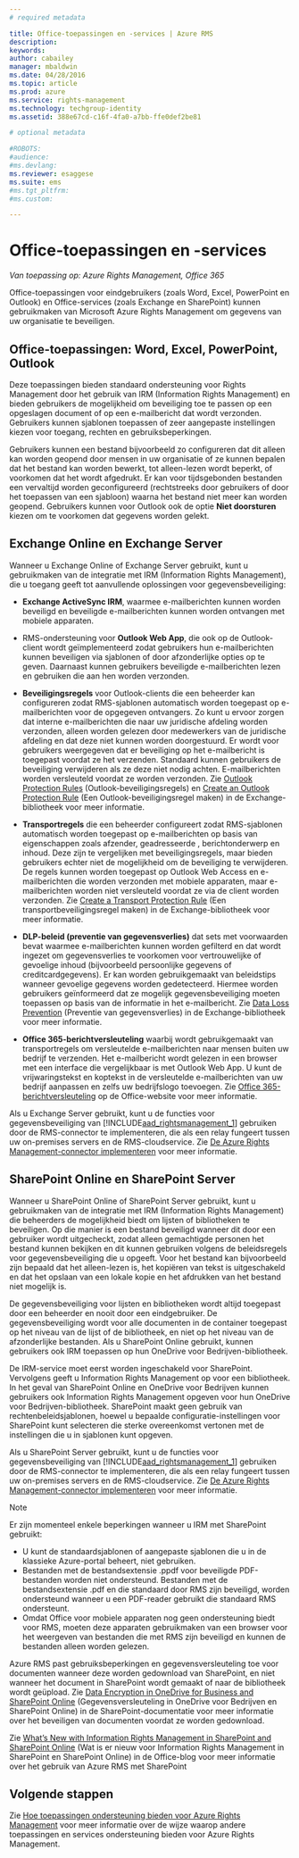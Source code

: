 ```yaml
---
# required metadata

title: Office-toepassingen en -services | Azure RMS
description:
keywords:
author: cabailey
manager: mbaldwin
ms.date: 04/28/2016
ms.topic: article
ms.prod: azure
ms.service: rights-management
ms.technology: techgroup-identity
ms.assetid: 388e67cd-c16f-4fa0-a7bb-ffe0def2be81

# optional metadata

#ROBOTS:
#audience:
#ms.devlang:
ms.reviewer: esaggese
ms.suite: ems
#ms.tgt_pltfrm:
#ms.custom:

---
```



# Office-toepassingen en -services

*Van toepassing op: Azure Rights Management, Office 365*

Office-toepassingen voor eindgebruikers (zoals Word, Excel, PowerPoint en Outlook) en Office-services (zoals Exchange en SharePoint) kunnen gebruikmaken van Microsoft Azure Rights Management om gegevens van uw organisatie te beveiligen.

## Office-toepassingen: Word, Excel, PowerPoint, Outlook
Deze toepassingen bieden standaard ondersteuning voor Rights Management door het gebruik van IRM (Information Rights Management) en bieden gebruikers de mogelijkheid om beveiliging toe te passen op een opgeslagen document of op een e-mailbericht dat wordt verzonden. Gebruikers kunnen sjablonen toepassen of zeer aangepaste instellingen kiezen voor toegang, rechten en gebruiksbeperkingen. 

Gebruikers kunnen een bestand bijvoorbeeld zo configureren dat dit alleen kan worden geopend door mensen in uw organisatie of ze kunnen bepalen dat het bestand kan worden bewerkt, tot alleen-lezen wordt beperkt, of voorkomen dat het wordt afgedrukt. Er kan voor tijdsgebonden bestanden een vervaltijd worden geconfigureerd (rechtstreeks door gebruikers of door het toepassen van een sjabloon) waarna het bestand niet meer kan worden geopend. Gebruikers kunnen voor Outlook ook de optie **Niet doorsturen** kiezen om te voorkomen dat gegevens worden gelekt.

## Exchange Online en Exchange Server
Wanneer u Exchange Online of Exchange Server gebruikt, kunt u gebruikmaken van de integratie met IRM (Information Rights Management), die u toegang geeft tot aanvullende oplossingen voor gegevensbeveiliging:

-   **Exchange ActiveSync IRM**, waarmee e-mailberichten kunnen worden beveiligd en beveiligde e-mailberichten kunnen worden ontvangen met mobiele apparaten.

-   RMS-ondersteuning voor **Outlook Web App**, die ook op de Outlook-client wordt geïmplementeerd zodat gebruikers hun e-mailberichten kunnen beveiligen via sjablonen of door afzonderlijke opties op te geven. Daarnaast kunnen gebruikers beveiligde e-mailberichten lezen en gebruiken die aan hen worden verzonden.

-   **Beveiligingsregels** voor Outlook-clients die een beheerder kan configureren zodat RMS-sjablonen automatisch worden toegepast op e-mailberichten voor de opgegeven ontvangers. Zo kunt u ervoor zorgen dat interne e-mailberichten die naar uw juridische afdeling worden verzonden, alleen worden gelezen door medewerkers van de juridische afdeling en dat deze niet kunnen worden doorgestuurd. Er wordt voor gebruikers weergegeven dat er beveiliging op het e-mailbericht is toegepast voordat ze het verzenden. Standaard kunnen gebruikers de beveiliging verwijderen als ze deze niet nodig achten. E-mailberichten worden versleuteld voordat ze worden verzonden. Zie [Outlook Protection Rules](https://technet.microsoft.com/library/dd638178%28v=exchg.150%29.aspx) (Outlook-beveiligingsregels) en [Create an Outlook Protection Rule](https://technet.microsoft.com/library/dd638196%28v=exchg.150%29.aspx) (Een Outlook-beveiligingsregel maken) in de Exchange-bibliotheek voor meer informatie.

-   **Transportregels** die een beheerder configureert zodat RMS-sjablonen automatisch worden toegepast op e-mailberichten op basis van eigenschappen zoals afzender, geadresseerde , berichtonderwerp en inhoud. Deze zijn te vergelijken met beveiligingsregels, maar bieden gebruikers echter niet de mogelijkheid om de beveiliging te verwijderen. De regels kunnen worden toegepast op Outlook Web Access en e-mailberichten die worden verzonden met mobiele apparaten, maar e-mailberichten worden niet versleuteld voordat ze via de client worden verzonden. Zie [Create a Transport Protection Rule](https://technet.microsoft.com/library/dd302432.aspx) (Een transportbeveiligingsregel maken) in de Exchange-bibliotheek voor meer informatie.

-   **DLP-beleid (preventie van gegevensverlies)** dat sets met voorwaarden bevat waarmee e-mailberichten kunnen worden gefilterd en dat wordt ingezet om gegevensverlies te voorkomen voor vertrouwelijke of gevoelige inhoud (bijvoorbeeld persoonlijke gegevens of creditcardgegevens). Er kan worden gebruikgemaakt van beleidstips wanneer gevoelige gegevens worden gedetecteerd. Hiermee worden gebruikers geïnformeerd dat ze mogelijk gegevensbeveiliging moeten toepassen op basis van de informatie in het e-mailbericht. Zie [Data Loss Prevention](https://technet.microsoft.com/library/jj150527%28v=exchg.150%29.aspx) (Preventie van gegevensverlies) in de Exchange-bibliotheek voor meer informatie.

-   **Office 365-berichtversleuteling** waarbij wordt gebruikgemaakt van transportregels om versleutelde e-mailberichten naar mensen buiten uw bedrijf te verzenden. Het e-mailbericht wordt gelezen in een browser met een interface die vergelijkbaar is met Outlook Web App. U kunt de vrijwaringstekst en koptekst in de versleutelde e-mailberichten van uw bedrijf aanpassen en zelfs uw bedrijfslogo toevoegen. Zie [Office 365-berichtversleuteling](https://office.microsoft.com/o365-message-encryption-FX104179182.aspx) op de Office-website voor meer informatie.

Als u Exchange Server gebruikt, kunt u de functies voor gegevensbeveiliging van [!INCLUDE[aad_rightsmanagement_1](../includes/aad_rightsmanagement_1_md.md)] gebruiken door de RMS-connector te implementeren, die als een relay fungeert tussen uw on-premises servers en de RMS-cloudservice. Zie [De Azure Rights Management-connector implementeren](../deploy-use/deploy-rms-connector.md) voor meer informatie.

## SharePoint Online en SharePoint Server
Wanneer u SharePoint Online of SharePoint Server gebruikt, kunt u gebruikmaken van de integratie met IRM (Information Rights Management) die beheerders de mogelijkheid biedt om lijsten of bibliotheken te beveiligen. Op die manier is een bestand beveiligd wanneer dit door een gebruiker wordt uitgecheckt, zodat alleen gemachtigde personen het bestand kunnen bekijken en dit kunnen gebruiken volgens de beleidsregels voor gegevensbeveiliging die u opgeeft. Voor het bestand kan bijvoorbeeld zijn bepaald dat het alleen-lezen is, het kopiëren van tekst is uitgeschakeld en dat het opslaan van een lokale kopie en het afdrukken van het bestand niet mogelijk is.

De gegevensbeveiliging voor lijsten en bibliotheken wordt altijd toegepast door een beheerder en nooit door een eindgebruiker. De gegevensbeveiliging wordt voor alle documenten in de container toegepast op het niveau van de lijst of de bibliotheek, en niet op het niveau van de afzonderlijke bestanden.  Als u SharePoint Online gebruikt, kunnen gebruikers ook IRM toepassen op hun OneDrive voor Bedrijven-bibliotheek.

De IRM-service moet eerst worden ingeschakeld voor SharePoint. Vervolgens geeft u Information Rights Management op voor een bibliotheek. In het geval van SharePoint Online en OneDrive voor Bedrijven kunnen gebruikers ook Information Rights Management opgeven voor hun OneDrive voor Bedrijven-bibliotheek. SharePoint maakt geen gebruik van rechtenbeleidsjablonen, hoewel u bepaalde configuratie-instellingen voor SharePoint kunt selecteren die sterke overeenkomst vertonen met de instellingen die u in sjablonen kunt opgeven.

Als u SharePoint Server gebruikt, kunt u de functies voor gegevensbeveiliging van [!INCLUDE[aad_rightsmanagement_1](../includes/aad_rightsmanagement_1_md.md)] gebruiken door de RMS-connector te implementeren, die als een relay fungeert tussen uw on-premises servers en de RMS-cloudservice. Zie [De Azure Rights Management-connector implementeren](../deploy-use/deploy-rms-connector.md) voor meer informatie.

> [!NOTE]
> Er zijn momenteel enkele beperkingen wanneer u IRM met SharePoint gebruikt:
> 
> -   U kunt de standaardsjablonen of aangepaste sjablonen die u in de klassieke Azure-portal beheert, niet gebruiken.
> -   Bestanden met de bestandsextensie .ppdf voor beveiligde PDF-bestanden worden niet ondersteund. Bestanden met de bestandsextensie .pdf en die standaard door RMS zijn beveiligd, worden ondersteund wanneer u een PDF-reader gebruikt die standaard RMS ondersteunt.
> -   Omdat Office voor mobiele apparaten nog geen ondersteuning biedt voor RMS, moeten deze apparaten gebruikmaken van een browser voor het weergeven van bestanden die met RMS zijn beveiligd en kunnen de bestanden alleen worden gelezen.

Azure RMS past gebruiksbeperkingen en gegevensversleuteling toe voor documenten wanneer deze worden gedownload van SharePoint, en niet wanneer het document in SharePoint wordt gemaakt of naar de bibliotheek wordt geüpload. Zie [Data Encryption in OneDrive for Business and SharePoint Online](https://technet.microsoft.com/library/dn905447.aspx) (Gegevensversleuteling in OneDrive voor Bedrijven en SharePoint Online) in de SharePoint-documentatie voor meer informatie over het beveiligen van documenten voordat ze worden gedownload.

Zie [What’s New with Information Rights Management in SharePoint and SharePoint Online](http://blogs.office.com/2012/11/09/whats-new-with-information-rights-management-in-sharepoint-and-sharepoint-online/) (Wat is er nieuw voor Information Rights Management in SharePoint en SharePoint Online) in de Office-blog voor meer informatie over het gebruik van Azure RMS met SharePoint

## Volgende stappen

Zie [Hoe toepassingen ondersteuning bieden voor Azure Rights Management](applications-support.md) voor meer informatie over de wijze waarop andere toepassingen en services ondersteuning bieden voor Azure Rights Management.

<!--HONumber=Apr16_HO4-->


